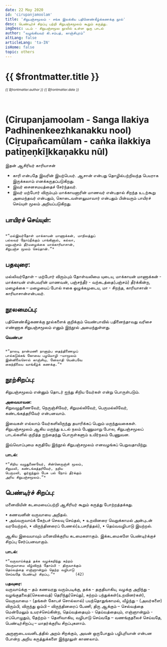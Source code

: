 ```yaml
---
date: 22 May 2020
id: 'cirupanjamoolam'
title: 'சிறுபஞ்சமூலம் - சங்க இலக்கிய பதினெண்கீழ்க்கணக்கு நூல்'
desc: பெண்டிர்ச் சிறப்பு பற்றி சிறுபஞ்சமூலம் கூறும் கருத்து.
imgDesc: படம் - சிறுபஞ்சமூல நூலில் உள்ள ஒரு பாடல்
author: "வழங்கியவர் கி.சம்பத், காஞ்சிபுரம்"
altLang: false
articleLang: 'ta-IN'
isHome: false
topic: others
---
```


<altLang />

<div style="display: none">

![](/img/others/cirupanjamoolam/_thumbnail.png)

</div>

# {{ $frontmatter.title }}
<i style="font-size: 0.75em;"> {{ $frontmatter.author }} {{ $frontmatter.date }} </i>

<h1 style="padding-top: 2rem;">(Cirupanjamoolam - Sanga Ilakiya Padhinenkeezhkanakku nool)<br>
(Ciṟupañcamūlam - caṅka ilakkiya patiṉeṇkīḻkkaṇakku nūl)</h1>

இதன் ஆசிரியர் காரியாசன்

* காரி என்பதே இவரின் இயற்பெயர். ஆசான் என்பது தொழில்பற்றிவந்த பெயராக இருக்கலாம் எனக்கருதப்படுகிறது. 
* இவர் சைனசமயத்தைச் சேர்ந்தவர்.
* இவர் மற்போர் விரும்பும் மாக்காயனாரின் மாணவர் என்பதால் சிறந்த உடற்கூறு அமைந்தவர் என்பதும், கொடைவள்ளலுமாவார் என்பதும் பின்வரும் பாயிரச் செய்யுள் மூலம் அறியப்படுகிறது.

## பாயிரச் செய்யுள்:

```

*“மல்இவர்தோள் மாக்காயன் மாணாக்கன், மாநிலத்துப்  
பல்லவர் நோய்நீக்கும் பாங்கினால், கல்லா, 
மறுபஞ்சம் தீர்மழைக்கை மாக்காரியாசான், 
சிறுபஞ்ச மூலம் செய்தான்.”*

```

## பதவுரை: 

மல்லிவர்தோள் – மற்போர் விரும்பும் தோள்வலிமை யுடைய, 
மாக்காயன் மாணாக்கன்  - மாக்காயன் என்பவரின் மாணவன், 
பஞ்சந்தீர்  - வற்கடத்தை(பஞ்சம்) தீர்க்கின்ற, 
மழைக்கை – மழையைப் போல் ஈகை ஓழுக்கமுடைய, 
மா - சிறந்த, 
காரியாசான் –காரியாசான்என்பவர்.

## நூலமைப்பு:

பதினெண்கீழ்கணக்கு நூல்களைக் குறிக்கும் வெண்பாவில் பதினைந்தாவது வரிசை எண்ணாக சிறுபஞ்சமூலம் எனும் இந்நூல் அமைந்துள்ளது.

**வெண்பா**  

```

*“நாலடி நான்மணி நானாற்ப தைந்திணைமுப்  
பால்கடுக்கங் கோவை பழமொழி –மாமூலம்   
இன்னிலைசொல் காஞ்சியுட னேலாதி யென்பவே  
கைந்நிலைய வாங்கீழ்க் கணக்கு.”*

```

## நூற்சிறப்பு:

சிறுபஞ்சமூலம் என்னும் தொடர் ஐந்து சிறிய வேர்கள் என்று பொருள்படும்.   

**அவையாவன:**    
சிறுவழுதுணைவேர், நெருஞ்சிவேர், சிறுமல்லிவேர், பெருமல்லிவேர், கண்டங்கத்தரிவேர் என்பனவாம். 

இவைகள் எல்லாம் வேர்களிலிருந்து தயாரிக்கப் பெறும் மருந்துவகைகள். சிறுபஞ்சமூலம் ஆகிய மருந்து உடல் நலம் பேணுமாறு போல, 
சிறுபஞ்சமூலப் பாடல்களில் குறித்த ஐந்தைந்து பொருள்களும் உயிர்நலம் பேணுவன. 

இவ்வொப்புமை கருதியே இந்நூல் சிறுபஞ்சமூலம் எனவழங்கப் பெறுவதாயிற்று.

**பாடல்:**  

```
*“சிறிய வழுதுணைவேர், சின்னெருஞ்சி மூலம், 
சிறுமலி, கண்டங்கத்தரிவேர், நறிய  
பெருமலி, ஓர்ஐந்தும் பேசு பல் நோய் தீர்க்கும்  
அரிய சிறுபஞ்சமூலம்.”*
```
## பெண்டிர்ச் சிறப்பு:

மனைவியின் கடமையைப்பற்றி ஆசிரியர் கூறும் கருத்து போற்றத்தக்கது. 

•	கணவனின் வருவாயை அறிதல்.   
•	அவ்வருவாய்க் கேற்பச் செலவு செய்தல், 
•	உறவினரை வெறுக்காமல் அன்புடன் வரவேற்றல், 
•	விருந்தினரைப் பேணல்(உபசரித்தல்), 
•	தெய்வவழிபாடு இயற்றல்.  

ஆகிய இவையாவும் மனைவிக்குரிய கடமைகளாகும். இக்கடமைகளே பெண்டிர்க்குச் சிறப்பு சேர்ப்பனவாகும்.

**பாடல்:**  

```
*“வருவாய்க்குத் தக்க வழக்கறிந்து சுற்றம்  
வெருவாமை வீழ்விருந் தோம்பி - திருவாக்கும்  
தெய்வத்தை எஞ்ஞான்றும் தெற்ற வழிபாடு  
செய்வதே பெண்டிர் சிறப்பு.”* 		(42)          

```

**பதவுரை:**    
வருவாய்க்கு – தம் கணவரது வரும்படிக்கு, 
தக்க - தகுதியாகிய, 
வழக்கு அறிந்து - வழங்குதலைத்(செலவைத்) தெரிந்து(செய்து), சுற்றம் பந்துக்கள்(உறவினர்கள்), 
வெருவாமை - (தங்கள் கோபச் சொல்லால்) பயந்தொதுங்காமல், 
வீழ்ந்து - (அவர்களை) விரும்பி, 
விருந்து ஓம்பி – விருந்தினரைப் பேணி, 
திரு ஆக்கும் – செல்வத்தை மென்மேலும் உயரச்செய்கின்ற, 
தெய்வத்தையும் - தெய்வத்தையும், 
எஞ்ஞான்றும் - எப்பொழுதும், 
தேற்றம் - தெளிவாகிய, 
வழிபாடு செய்வதே – வணங்குதலைச் செய்வதே, 
பெண்டிர்சிறப்பு – மாதர்க்குரிய சிறப்புகளாம்.  

அருளுடையவனிடத்தில் அறம் சிறக்கும், அவன் ஒருபோதும் பழிபுரியான் என்பன போன்ற அறிய கருத்துக்களை இந்நூலுள் காணலாம்.

<style>

</style>

